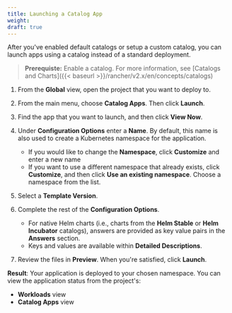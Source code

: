 ```yaml
---
title: Launching a Catalog App
weight: 
draft: true
---
```

After you've enabled default catalogs or setup a custom catalog, you can launch apps using a catalog instead of a standard deployment. 

>**Prerequiste:** Enable a catalog. For more information, see [Catalogs and Charts]({{< baseurl >}}/rancher/v2.x/en/concepts/catalogs)

1. From the **Global** view, open the project that you want to deploy to.

2. From the main menu, choose **Catalog Apps**. Then click **Launch**.

3. Find the app that you want to launch, and then click **View Now**.

4. Under **Configuration Options** enter a **Name**. By default, this name is also used to create a Kubernetes namespace for the application.
 
    * If you would like to change the **Namespace**, click **Customize** and enter a new name
    * If you want to use a different namespace that already exists, click **Customize**, and then click **Use an existing namespace**. Choose a namespace from the list.

5. Select a **Template Version**.

6. Complete the rest of the **Configuration Options**.

    * For native Helm charts (i.e., charts from the **Helm Stable** or **Helm Incubator** catalogs), answers are provided as key value pairs in the **Answers** section.
    * Keys and values are available within **Detailed Descriptions**.

7. Review the files in **Preview**. When you're satisfied, click **Launch**.

**Result**: Your application is deployed to your chosen namespace. You can view the application status from the project's:

- **Workloads** view
- **Catalog Apps** view
